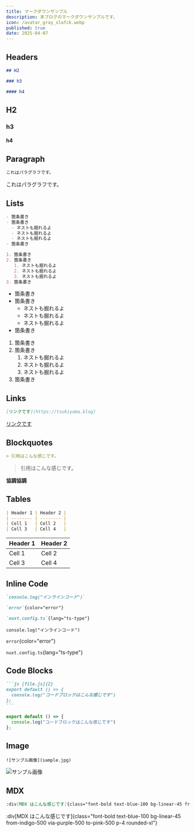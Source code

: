 ```yaml
---
title: マークダウンサンプル
description: 本ブログのマークダウンサンプルです。
icon: /avatar_gray_xlafck.webp
published: true
date: 2025-04-07
---
```


## Headers

```md
## H2

### h3

#### h4
```

## H2

### h3

#### h4

## Paragraph

```md
これはパラグラフです。
```

これはパラグラフです。

## Lists

```md
- 箇条書き
- 箇条書き
  - ネストも掘れるよ
  - ネストも掘れるよ
  - ネストも掘れるよ
- 箇条書き

1. 箇条書き
2. 箇条書き
   1. ネストも掘れるよ
   2. ネストも掘れるよ
   3. ネストも掘れるよ
3. 箇条書き
```

- 箇条書き
- 箇条書き
  - ネストも掘れるよ
  - ネストも掘れるよ
  - ネストも掘れるよ
- 箇条書き

1. 箇条書き
2. 箇条書き
   1. ネストも掘れるよ
   2. ネストも掘れるよ
   3. ネストも掘れるよ
3. 箇条書き

## Links

```md
[リンクです](https://tsukiyama.blog)
```

[リンクです](https://tsukiyama.blog)

## Blockquotes

```md
> 引用はこんな感じです。
```

> 引用はこんな感じです。

**協調協調**

## Tables

```md
| Header 1 | Header 2 |
| -------- | -------- |
| Cell 1   | Cell 2   |
| Cell 3   | Cell 4   |
```

| Header 1 | Header 2 |
| -------- | -------- |
| Cell 1   | Cell 2   |
| Cell 3   | Cell 4   |

## Inline Code

```md
`console.log("インラインコード")`

`error`{color="error"}

`nuxt.config.ts`{lang="ts-type"}
```

`console.log("インラインコード")`

`error`{color="error"}

`nuxt.config.ts`{lang="ts-type"}

## Code Blocks

````md
```js [file.js]{2}
export default () => {
  console.log("コードブロックはこんな感じです")
};
```
````

```js [file.js]{2}
export default () => {
  console.log("コードブロックはこんな感じです")
};
```

## Image

```
![サンプル画像](sample.jpg)
```

![サンプル画像](https://res.cloudinary.com/dyoyv8djx/image/upload/v1678911095/sample.jpg)

## MDX

```md
:div[MDX はこんな感じです]{class="font-bold text-blue-100 bg-linear-45 from-indigo-500 via-purple-500 to-pink-500 p-4 rounded-xl"}
```

:div[MDX はこんな感じです]{class="font-bold text-blue-100 bg-linear-45 from-indigo-500 via-purple-500 to-pink-500 p-4 rounded-xl"}
